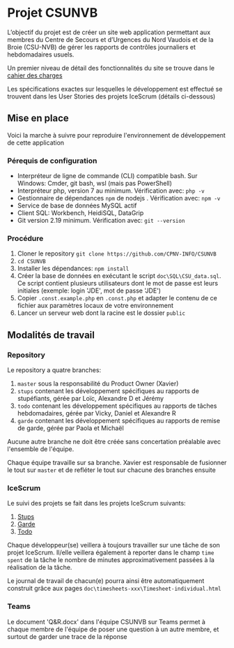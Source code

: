 # Projet CSUNVB

L’objectif du projet est de créer un site web application permettant aux membres du Centre de Secours et d’Urgences du Nord Vaudois et de la Broie (CSU-NVB) de gérer les rapports de contrôles journaliers et hebdomadaires usuels.

Un premier niveau de détail des fonctionnalités du site se trouve dans le [cahier des charges](doc/CdC.md)

Les spécifications exactes sur lesquelles le développement est effectué se trouvent dans les User Stories des projets IceScrum (détails ci-dessous)

## Mise en place

Voici la marche à suivre pour reproduire l'environnement de développement de cette application

### Pérequis de configuration
- Interpréteur de ligne de commande (CLI) compatible bash. Sur Windows: Cmder, git bash, wsl (mais pas PowerShell)
- Interpréteur php, version 7 au minimum. Vérification avec: `php -v`
- Gestionnaire de dépendances `npm` de nodejs . Vérification avec: `npm -v`
- Service de base de données MySQL actif
- Client SQL: Workbench, HeidiSQL, DataGrip
- Git version 2.19 minimum. Vérification avec: `git --version`

### Procédure

1. Cloner le repository `git clone https://github.com/CPNV-INFO/CSUNVB`
2. `cd CSUNVB`
3. Installer les dépendances: `npm install`
4. Créer la base de données en exécutant le script `doc\SQL\CSU_data.sql`. Ce script contient plusieurs utilisateurs dont le mot de passe est leurs initiales (exemple: login 'JDE', mot de passe 'JDE')
5. Copier `.const.example.php` en `.const.php` et adapter le contenu de ce fichier aux paramètres locaux de votre environnement
6. Lancer un serveur web dont la racine est le dossier `public`

## Modalités de travail

### Repository

Le repository a quatre branches:

1. `master` sous la responsabilité du Product Owner (Xavier)
2. `stups` contenant les développement spécifiques au rapports de stupéfiants, gérée par Loïc, Alexandre D et Jérémy
2. `todo` contenant les développement spécifiques au rapports de tâches hebdomadaires, gérée par Vicky, Daniel et Alexandre R
2. `garde` contenant les développement spécifiques au rapports de remise de garde, gérée par Paola et Michaël

Aucune autre branche ne doit être créée sans concertation préalable avec l'ensemble de l'équipe.

Chaque équipe travaille sur sa branche. Xavier est responsable de fusionner le tout sur `master` et de refléter le tout sur chacune des branches ensuite

### IceScrum

Le suivi des projets se fait dans les projets IceScrum suivants:

1. [Stups](https://cloud.icescrum.com/p/XCLGRP3/#/planning)
1. [Garde](https://cloud.icescrum.com/p/XCLGRP1/#/planning)
1. [Todo](https://cloud.icescrum.com/p/XCLGRP2/#/planning)

Chaque développeur(se) veillera à toujours travailler sur une tâche de son projet IceScrum. Il/elle veillera également à reporter dans le champ `time spent` de la tâche le nombre de minutes approximativement passées à la réalisation de la tâche.

Le journal de travail de chacun(e) pourra ainsi être automatiquement construit grâce aux pages `doc\timesheets-xxx\Timesheet-individual.html`

### Teams

Le document 'Q&R.docx' dans l'équipe CSUNVB sur Teams permet à chaque membre de l'équipe de poser une question à un autre membre, et surtout de garder une trace de la réponse
